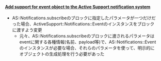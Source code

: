 #### [Add support for event object to the Active Support notification system](https://github.com/rails/rails/pull/33451)

* AS::Notifications.subscribeのブロックに指定したパラメータが一つだけだった場合、ActiveSupport::Notifications::Eventのインスタンスをブロックに渡すよう変更
  * 元々、AS::Notifications.subscribeのブロックに渡されるパラメータはeventに関する各種情報(名前、payload等)で、AS::Notifications::Eventのインスタンスが必要な場合、それらのパラメータを使って、明示的にオブジェクトの生成処理を行う必要があった

